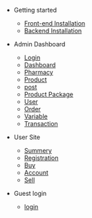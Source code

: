 - Getting started

  - [Front-end Installation](frontend-installation.md)
  - [Backend Installation](backend-installation.md)

- Admin Dashboard
  - [Login](login.md)
  - [Dashboard](dashboard.md)
  - [Pharmacy](pharmacy.md)
  - [Product](product.md)
  - [post](post.md)
  - [Product Package](product-package.md)
  - [User](user.md)
  - [Order](order.md)
  - [Variable](variable.md)
  - [Transaction](transaction.md)
  
- User Site
    - [Summery](user-site)
    - [Registration](registration.md)
    - [Buy](buy.md)
    - [Account](account.md)
    - [Sell](addpost.md)

- Guest login 
  - [login](guestlogin.md)

  
